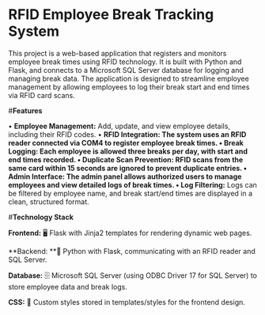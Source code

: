 # RFID Employee Break Tracking System
This project is a web-based application that registers and monitors employee break times using RFID technology. It is built with Python and Flask, and connects to a Microsoft SQL Server database for logging and managing break data. The application is designed to streamline employee management by allowing employees to log their break start and end times via RFID card scans.

#**Features**

• **Employee Management:** Add, update, and view employee details, including their RFID codes.
• **RFID Integration: **The system uses an RFID reader connected via COM4 to register employee break times.
• **Break Logging:** Each employee is allowed three breaks per day, with start and end times recorded.
• **Duplicate Scan Prevention:** RFID scans from the same card within 15 seconds are ignored to prevent duplicate entries.
• **Admin Interface:** The admin panel allows authorized users to manage employees and view detailed logs of break times.
• L**og Filtering:** Logs can be filtered by employee name, and break start/end times are displayed in a clean, structured format.

#**Technology Stack**

**Frontend:** 🖥️ Flask with Jinja2 templates for rendering dynamic web pages.

**Backend: **🐍 Python with Flask, communicating with an RFID reader and SQL Server.

**Database:** 🗄️ Microsoft SQL Server (using ODBC Driver 17 for SQL Server) to store employee data and break logs.

**CSS:** 🎨 Custom styles stored in templates/styles for the frontend design.
